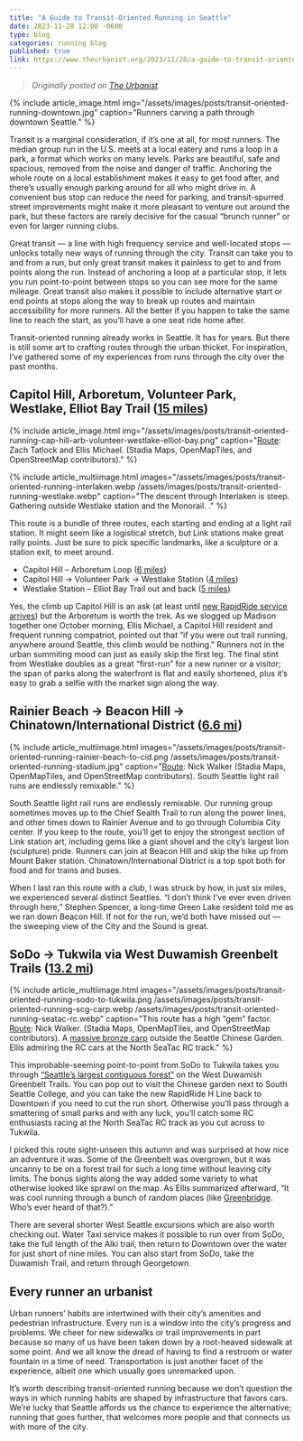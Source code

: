 ```yaml
---
title: "A Guide to Transit-Oriented Running in Seattle"
date: 2023-11-28 12:00 -0600
type: blog
categories: running blog
published: true
link: https://www.theurbanist.org/2023/11/28/a-guide-to-transit-oriented-running-in-seattle/
---
```



> _Originally posted on [The Urbanist](https://www.theurbanist.org/2023/11/28/a-guide-to-transit-oriented-running-in-seattle/)._

{% include article_image.html img="/assets/images/posts/transit-oriented-running-downtown.jpg" caption="Runners carving a path through downtown Seattle." %}

Transit is a marginal consideration, if it’s one at all, for most runners. The median group run in the U.S. meets at a local eatery and runs a loop in a park, a format which works on many levels. Parks are beautiful, safe and spacious, removed from the noise and danger of traffic. Anchoring the whole route on a local establishment makes it easy to get food after, and there’s usually enough parking around for all who might drive in. A convenient bus stop can reduce the need for parking, and transit-spurred street improvements might make it more pleasant to venture out around the park, but these factors are rarely decisive for the casual “brunch runner” or even for larger running clubs.

Great transit — a line with high frequency service and well-located stops — unlocks totally new ways of running through the city. Transit can take you to and from a run, but only great transit makes it painless to get to and from points along the run. Instead of anchoring a loop at a particular stop, it lets you run point-to-point between stops so you can see more for the same mileage. Great transit also makes it possible to include alternative start or end points at stops along the way to break up routes and maintain accessibility for more runners. All the better if you happen to take the same line to reach the start, as you’ll have a one seat ride home after.

Transit-oriented running already works in Seattle. It has for years. But there is still some art to crafting routes through the urban thicket. For inspiration, I’ve gathered some of my experiences from runs through the city over the past months.

## Capitol Hill, Arboretum, Volunteer Park, Westlake, Elliot Bay Trail ([15 miles](https://onthegomap.com/s/o2rg7163))

{% include article_image.html img="/assets/images/posts/transit-oriented-running-cap-hill-arb-volunteer-westlake-elliot-bay.png" caption="[Route](https://onthegomap.com/s/o2rg7163): Zach Tatlock and Ellis Michael. (Stadia Maps, OpenMapTiles, and OpenStreetMap contributors)." %}

{% include article_multiimage.html images="/assets/images/posts/transit-oriented-running-interlaken.webp /assets/images/posts/transit-oriented-running-westlake.webp" caption="The descent through Interlaken is steep. Gathering outside Westlake station and the Monorail. ." %}

This route is a bundle of three routes, each starting and ending at a light rail station. It might seem like a logistical stretch, but Link stations make great rally points. Just be sure to pick specific landmarks, like a sculpture or a station exit, to meet around.

* Capitol Hill – Arboretum Loop ([6 miles](https://onthegomap.com/s/q74auted))
* Capitol Hill -> Volunteer Park -> Westlake Station ([4 miles](https://onthegomap.com/s/ste3hrss)) 
* Westlake Station – Elliot Bay Trail out and back ([5 miles](https://onthegomap.com/s/100kb28d))

Yes, the climb up Capitol Hill is an ask (at least until [new RapidRide service arrives](https://www.theurbanist.org/2021/10/01/seattles-rapidride-g-line-breaks-ground/)) but the Arboretum is worth the trek. As we slogged up Madison together one October morning, Ellis Michael, a Capitol Hill resident and frequent running compatriot, pointed out that “if you were out trail running, anywhere around Seattle, this climb would be nothing.” Runners not in the urban summiting mood can just as easily skip the first leg. The final stint from Westlake doubles as a great “first-run” for a new runner or a visitor; the span of parks along the waterfront is flat and easily shortened, plus it’s easy to grab a selfie with the market sign along the way.


## Rainier Beach -> Beacon Hill -> Chinatown/International District ([6.6 mi](https://onthegomap.com/s/bhp53d2j))

{% include article_multiimage.html images="/assets/images/posts/transit-oriented-running-rainier-beach-to-cid.png /assets/images/posts/transit-oriented-running-stadium.jpg" caption="[Route](https://onthegomap.com/s/bhp53d2j): Nick Walker (Stadia Maps, OpenMapTiles, and OpenStreetMap contributors). South Seattle light rail runs are endlessly remixable." %}

South Seattle light rail runs are endlessly remixable. Our running group sometimes moves up to the Chief Sealth Trail to run along the power lines, and other times down to Rainier Avenue and to go through Columbia City center. If you keep to the route, you’ll get to enjoy the strongest section of Link station art, including gems like a giant shovel and the city’s largest lion (sculpture) pride. Runners can join at Beacon Hill and skip the hike up from Mount Baker station. Chinatown/International District is a top spot both for food and for trains and buses.

When I last ran this route with a club, I was struck by how, in just six miles, we experienced several distinct Seattles. “I don’t think I’ve ever even driven through here,” Stephen Spencer, a long-time Green Lake resident told me as we ran down Beacon Hill. If not for the run, we’d both have missed out — the sweeping view of the City and the Sound is great.

## SoDo -> Tukwila via West Duwamish Greenbelt Trails ([13.2 mi](https://onthegomap.com/s/2r6hsej5))

{% include article_multiimage.html images="/assets/images/posts/transit-oriented-running-sodo-to-tukwila.png /assets/images/posts/transit-oriented-running-scg-carp.webp /assets/images/posts/transit-oriented-running-seatac-rc.webp" caption="This route has a high “gem” factor. [Route](https://onthegomap.com/s/2r6hsej5): Nick Walker. (Stadia Maps, OpenMapTiles, and OpenStreetMap contributors). A [massive bronze carp](https://www.westsideseattle.com/west-seattle-herald/2012/04/08/massive-seattle-chinese-garden-carp-still-seeking-permanent-place) outside the Seattle Chinese Garden. Ellis admiring the RC cars at the North SeaTac RC track." %}

This improbable-seeming point-to-point from SoDo to Tukwila takes you through [“Seattle’s largest contiguous forest”](https://wdgtrails.wordpress.com/) on the West Duwamish Greenbelt Trails. You can pop out to visit the Chinese garden next to South Seattle College, and you can take the new RapidRide H Line back to Downtown if you need to cut the run short. Otherwise you’ll pass through a smattering of small parks and with any luck, you’ll catch some RC enthusiasts racing at the North SeaTac RC track as you cut across to Tukwila.

I picked this route sight-unseen this autumn and was surprised at how nice an adventure it was. Some of the Greenbelt was overgrown, but it was uncanny to be on a forest trail for such a long time without leaving city limits. The bonus sights along the way added some variety to what otherwise looked like sprawl on the map. As Ellis summarized afterward, “It was cool running through a bunch of random places (like [Greenbridge](https://www.seattletimes.com/seattle-news/ground-broken-on-white-centers-greenbridge-housing-project/). Who’s ever heard of that?).”

There are several shorter West Seattle excursions which are also worth checking out. Water Taxi service makes it possible to run over from SoDo, take the full length of the Alki trail, then return to Downtown over the water for just short of nine miles. You can also start from SoDo, take the Duwamish Trail, and return through Georgetown.

## Every runner an urbanist

Urban runners’ habits are intertwined with their city’s amenities and pedestrian infrastructure. Every run is a window into the city’s progress and problems. We cheer for new sidewalks or trail improvements in part because so many of us have been taken down by a root-heaved sidewalk at some point. And we all know the dread of having to find a restroom or water fountain in a time of need. Transportation is just another facet of the experience, albeit one which usually goes unremarked upon.

It’s worth describing transit-oriented running because we don’t question the ways in which running habits are shaped by infrastructure that favors cars. We’re lucky that Seattle affords us the chance to experience the alternative; running that goes further, that welcomes more people and that connects us with more of the city.